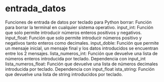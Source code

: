 # entrada_datos
Funciones de entrada de datos por teclado para Python
borrar: Función para borrar la terminal en cualquier sistema operativo.
input_int: Función que solo permite introducir números enteros positivos y negativos.
input_float: Función que solo permite introducir números positivo  y negativos tanto enteros como decimales.
input_doble: Función que permite un mensaje inicial, un mensaje final y los datos introducidos se encuentran entre los 2 mensajes.
lista_numeros_int: Función que devuelve una lista de números enteros introducida por teclado. Dependencia con input_int
lista_numeros_float: Función que devuelve una lista de números decimales introducida por teclado. Dependencia con input_float
ista_string: Función que devuelve una lista de string introducidos por teclado.

